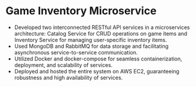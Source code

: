# Game Inventory Microservice
* Developed two interconnected RESTful API services in a microservices architecture: Catalog Service for CRUD
  operations on game items and Inventory Service for managing user-specific inventory items.
* Used MongoDB and RabbitMQ for data storage and facilitating asynchronous service-to-service communication.
* Utilized Docker and docker-compose for seamless containerization, deployment, and scalability of services.
* Deployed and hosted the entire system on AWS EC2, guaranteeing robustness and high availability of services.
